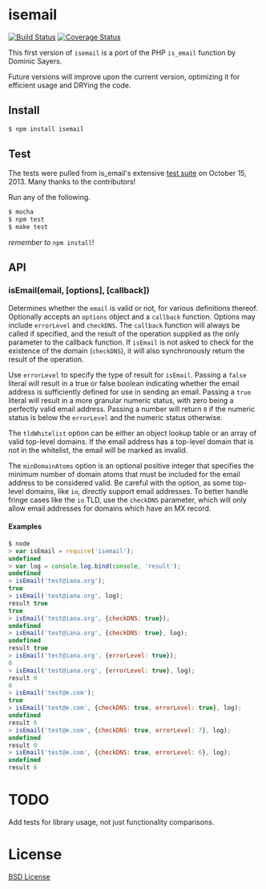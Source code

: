 isemail
=======

[![Build Status](https://travis-ci.org/hapijs/isemail.png)](https://travis-ci.org/hapijs/isemail)
[![Coverage Status](https://coveralls.io/repos/hapijs/isemail/badge.png?branch=master)](https://coveralls.io/r/hapijs/isemail?branch=master)

This first version of `isemail` is a port of the PHP `is_email` function by Dominic Sayers.

Future versions will improve upon the current version, optimizing it for efficient usage and DRYing the code.

Install
-------

```sh
$ npm install isemail
```

Test
----

The tests were pulled from is_email's extensive [test suite][tests] on October 15, 2013. Many thanks to the contributors!

Run any of the following.

```sh
$ mocha
$ npm test
$ make test
```

_remember to_ `npm install`!

API
---

### isEmail(email, [options], [callback])

Determines whether the `email` is valid or not, for various definitions thereof. Optionally accepts an `options` object and a `callback` function. Options may include `errorLevel` and `checkDNS`. The `callback` function will always be called if specified, and the result of the operation supplied as the only parameter to the callback function. If `isEmail` is not asked to check for the existence of the domain (`checkDNS`), it will also synchronously return the result of the operation.

Use `errorLevel` to specify the type of result for `isEmail`. Passing a `false` literal will result in a true or false boolean indicating whether the email address is sufficiently defined for use in sending an email. Passing a `true` literal will result in a more granular numeric status, with zero being a perfectly valid email address. Passing a number will return `0` if the numeric status is below the `errorLevel` and the numeric status otherwise.

The `tldWhitelist` option can be either an object lookup table or an array of valid top-level domains. If the email address has a top-level domain that is not in the whitelist, the email will be marked as invalid.

The `minDomainAtoms` option is an optional positive integer that specifies the minimum number of domain atoms that must be included for the email address to be considered valid. Be careful with the option, as some top-level domains, like `io`, directly support email addresses. To better handle fringe cases like the `io` TLD, use the `checkDNS` parameter, which will only allow email addresses for domains which have an MX record.

#### Examples

```js
$ node
> var isEmail = require('isemail');
undefined
> var log = console.log.bind(console, 'result');
undefined
> isEmail('test@iana.org');
true
> isEmail('test@iana.org', log);
result true
true
> isEmail('test@iana.org', {checkDNS: true});
undefined
> isEmail('test@iana.org', {checkDNS: true}, log);
undefined
result true
> isEmail('test@iana.org', {errorLevel: true});
0
> isEmail('test@iana.org', {errorLevel: true}, log);
result 0
0
> isEmail('test@e.com');
true
> isEmail('test@e.com', {checkDNS: true, errorLevel: true}, log);
undefined
result 6
> isEmail('test@e.com', {checkDNS: true, errorLevel: 7}, log);
undefined
result 0
> isEmail('test@e.com', {checkDNS: true, errorLevel: 6}, log);
undefined
result 6
```

TODO
====

Add tests for library usage, not just functionality comparisons.

License
=======

[BSD License](http://www.opensource.org/licenses/bsd-license.php)

[tests]: http://isemail.info/_system/is_email/test/?all‎ "is_email test suite"
